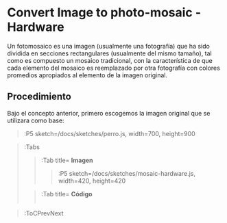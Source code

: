 # Convert Image to photo-mosaic - Hardware

Un fotomosaico es una imagen (usualmente una fotografía) que ha sido dividida en secciones rectangulares (usualmente del mismo tamaño), tal como es compuesto un mosaico tradicional, con la característica de que cada elemento del mosaico es reemplazado por otra fotografía con colores promedios apropiados al elemento de la imagen original.

## Procedimiento

Bajo el concepto anterior, primero escogemos la imagen original que se utilizara como base:

> :P5 sketch=/docs/sketches/perro.js, width=700, height=900

> :Tabs
> > :Tab title= **Imagen**
> > 
> > > :P5 sketch=/docs/sketches/mosaic-hardware.js, width=420, height=420
>
> > :Tab title= **Código**
> >
> > ``` js
> > ```
> > 


> :ToCPrevNext